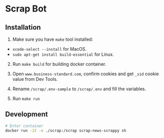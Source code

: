 # Scrap Bot

## Installation

1) Make sure you have `make` tool installed:

* `xcode-select --install` for MacOS.
* `sudo apt-get install build-essential` for Linux.

2) Run `make build` for building docker container.

3) Open `www.business-standard.com`, confirm cookies and get `_sid` cookie value from Dev Tools.

4) Rename `/scrap/.env-sample` to `/scrap/.env` and fill the variables.

5) Run `make run`

## Development

```sh
# Enter container
docker run -it -v ./scrap:/scrap scrap-news-scrappy sh
```